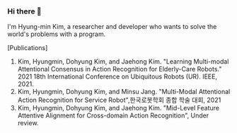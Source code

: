 ### Hi there 👋

I'm Hyung-min Kim, a researcher and developer who wants to solve the world's problems with a program.

[Publications] 

1. Kim, Hyungmin, Dohyung Kim, and Jaehong Kim. "Learning Multi-modal Attentional Consensus in Action Recognition for Elderly-Care Robots." 2021 18th International Conference on Ubiquitous Robots (UR). IEEE, 2021.
2. Kim, Hyungmin, Dohyung Kim, and Minsu Jang. "Multi-Modal Attentional Action Recognition for Service Robot",한국로봇학회 종합 학술 대회, 2021
3. Kim, Hyungmin, Dohyung Kim, and Jaehong Kim. "Mid-Level Feature Attentive Alignment for Cross-domain Action Recognition", Under review.


<!--
**khm159/khm159** is a ✨ _special_ ✨ repository because its `README.md` (this file) appears on your GitHub profile.

Here are some ideas to get you started:

- 🔭 I’m currently working on ...
- 🌱 I’m currently learning ...
- 👯 I’m looking to collaborate on ...
- 🤔 I’m looking for help with ...
- 💬 Ask me about ...
- 📫 How to reach me: ...
- 😄 Pronouns: ...
- ⚡ Fun fact: ...
-->
